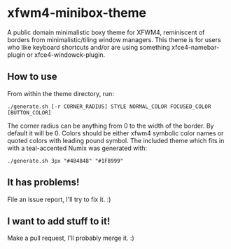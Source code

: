 # xfwm4-minibox-theme

A public domain minimalistic boxy theme for XFWM4, reminiscent of borders from minimalistic/tiling window managers. This theme is for users who like keyboard shortcuts and/or are using something xfce4-namebar-plugin or xfce4-windowck-plugin.

## How to use

From within the theme directory, run:

`./generate.sh [-r CORNER_RADIUS] STYLE NORMAL_COLOR FOCUSED_COLOR [BUTTON_COLOR]`

The corner radius can be anything from 0 to the width of the border. By default it will be 0. Colors should be either xfwm4 symbolic color names or quoted colors with leading pound symbol. The included theme which fits in with a teal-accented Numix was generated with:

`./generate.sh 3px "#484848" "#1F8999"`

## It has problems!

File an issue report, I'll try to fix it. :)

## I want to add stuff to it!

Make a pull request, I'll probably merge it. :)
